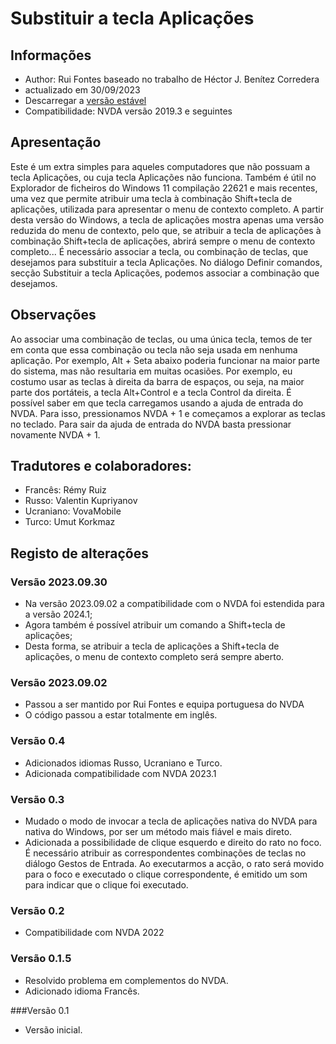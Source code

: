 # Substituir a tecla Aplicações


## Informações
* Author: Rui Fontes baseado no trabalho de Héctor J. Benítez Corredera
* actualizado em 30/09/2023
* Descarregar a [versão estável][1]
* Compatibilidade: NVDA versão 2019.3 e seguintes


## Apresentação
Este é um extra simples para aqueles computadores que não possuam a tecla Aplicações, ou cuja tecla Aplicações não funciona.
Também é útil no Explorador de ficheiros do Windows 11 compilação  22621 e mais recentes, uma vez que permite atribuir uma tecla à combinação Shift+tecla de aplicações, utilizada para apresentar o menu de contexto completo. A partir desta versão do Windows, a tecla de aplicações mostra apenas uma versão reduzida do menu de contexto, pelo que, se atribuir a tecla de aplicações à combinação Shift+tecla de aplicações, abrirá sempre o menu de contexto completo...
É necessário associar a tecla, ou combinação de teclas, que desejamos para substituir a tecla Aplicações.
No diálogo Definir comandos, secção Substituir a tecla Aplicações, podemos associar a combinação que desejamos.


## Observações
Ao associar uma combinação de teclas, ou uma única tecla, temos de ter em conta que essa combinação ou tecla não seja usada em nenhuma aplicação.
Por exemplo, Alt + Seta abaixo poderia funcionar na maior parte do sistema, mas não resultaria em muitas ocasiões.
Por exemplo, eu costumo usar as teclas  à direita da barra de espaços, ou seja, na maior parte dos portáteis, a tecla Alt+Control e a tecla Control da direita.
É possível saber em que tecla carregamos usando a ajuda de entrada do NVDA. Para isso, pressionamos NVDA + 1 e começamos a explorar as teclas no teclado. Para sair da ajuda de entrada do NVDA basta pressionar novamente NVDA + 1.


## Tradutores e colaboradores:
* Francês: Rémy Ruiz
* Russo: Valentin Kupriyanov
* Ucraniano: VovaMobile
* Turco: Umut Korkmaz


## Registo de alterações



### Versão 2023.09.30
* Na versão 2023.09.02 a compatibilidade com o NVDA foi estendida para a versão 2024.1;
* Agora também é possível atribuir um comando a Shift+tecla de aplicações;
* Desta forma, se atribuir a tecla de aplicações a Shift+tecla de aplicações, o menu de contexto completo será sempre aberto.


### Versão 2023.09.02
* Passou a ser mantido por Rui Fontes e equipa portuguesa do NVDA
* O código passou a estar totalmente em inglês.


### Versão 0.4
* Adicionados idiomas Russo, Ucraniano e Turco.
* Adicionada compatibilidade com NVDA 2023.1


### Versão 0.3
* Mudado o modo de invocar a tecla de aplicações nativa do NVDA para nativa do Windows, por ser um método mais fiável e mais direto.
* Adicionada a possibilidade de clique esquerdo e direito do rato no foco.
  É necessário atribuir as correspondentes combinações de teclas no diálogo Gestos de Entrada.
  Ao executarmos a acção, o rato será movido para o foco e executado o clique correspondente, é emitido um som para indicar que o clique foi executado.


### Versão 0.2
* Compatibilidade com NVDA 2022


### Versão 0.1.5
* Resolvido problema em complementos do NVDA.
* Adicionado idioma Francês.


###Versão 0.1
* Versão inicial.


[1]: https://github.com/ruifontes/RemapKeyAplication-para-NVDA/releases/download/2023.09.30/remapApplicationsKey-2023.09.30.nvda-addon
